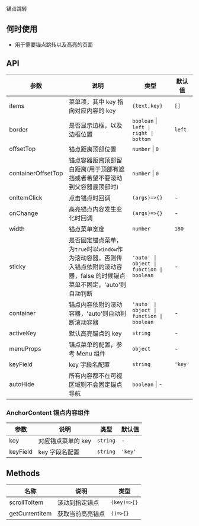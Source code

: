 锚点跳转

## 何时使用

- 用于需要锚点跳转以及高亮的页面

## API

| 参数 | 说明 | 类型 | 默认值 |
| --- | --- | --- | --- |
| items | 菜单项，其中 key 指向对应内容的 key | `{text,key}` | `[]` |
| border | 是否显示边框，以及边框位置 | `boolean` \| `left \| right \| bottom` | `left` |
| offsetTop | 锚点距离顶部位置 | `number` \| `0` |
| containerOffsetTop | 锚点容器距离顶部留白距离(用于顶部有遮挡或者希望不要滚动到父容器最顶部时) | `number` \| `0` |
| onItemClick | 点击锚点时回调 | `(args)=>{}` | - |
| onChange | 高亮锚点内容发生变化时回调 | `(args)=>{}` | - |
| width | 锚点菜单宽度 | `number` | `180` |
| sticky | 是否固定锚点菜单，为`true`时以`window`作为滚动容器，否则传入锚点依附的滚动容器，false 的时候锚点菜单不固定，'auto'则自动判断 | `'auto' \| object \| function \| boolean` | - |
| container | 锚点内容依附的滚动容器，'auto'则自动判断滚动容器 | `'auto' \| object \| function \| boolean` | - |
| activeKey | 默认高亮锚点的 key | `string` | - |
| menuProps | 锚点菜单的配置，参考 Menu 组件 | `object` | - |
| keyField | key 字段名配置 | `string` | `'key'` |
| autoHide | 所有内容都不在可视区域则不会固定锚点导航 | `boolean` \| - |

### AnchorContent 锚点内容组件

| 参数     | 说明               | 类型     | 默认值  |
| -------- | ------------------ | -------- | ------- |
| key      | 对应锚点菜单的 key | `string` | -       |
| keyField | key 字段名配置     | `string` | `'key'` |

## Methods

| 名称           | 说明             | 类型        |
| -------------- | ---------------- | ----------- |
| scrollToItem   | 滚动到指定锚点   | `(key)=>{}` |
| getCurrentItem | 获取当前高亮锚点 | `()=>{}`    |
